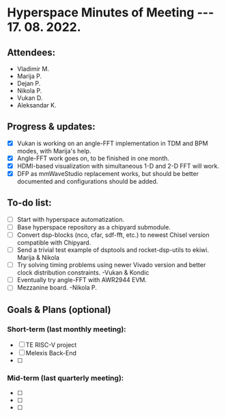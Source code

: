 # Hyperspace Minutes of Meeting --- 17. 08. 2022.

## Attendees:
* Vladimir M.
* Marija P.
* Dejan P.
* Nikola P.
* Vukan D.
* Aleksandar K.

## Progress & updates:
* [x] Vukan is working on an angle-FFT implementation in TDM and BPM modes, with Marija's help.
* [x] Angle-FFT work goes on, to be finished in one month.
* [x] HDMI-based visualization with simultaneous 1-D and 2-D FFT will work.
* [x] DFP as mmWaveStudio replacement works, but should be better documented and configurations should be added.

## To-do list:
* [ ] Start with hyperspace automatization.
* [ ] Base hyperspace repository as a chipyard submodule.
* [ ] Convert dsp-blocks (nco, cfar, sdf-fft, etc.) to newest Chisel version compatible with Chipyard.
* [ ] Send a trivial test example of dsptools and rocket-dsp-utils to ekiwi. Marija & Nikola
* [ ] Try solving timing problems using newer Vivado version and better clock distribution constraints. -Vukan & Kondic
* [ ] Eventually try angle-FFT with AWR2944 EVM.
* [ ] Mezzanine board. -Nikola P.

<!-- To keep regular meetings within the time limit, this is an optional meeting part -->

## Goals & Plans (optional)

### Short-term (last monthly meeting):
* [ ] TE RISC-V project
* [ ] Melexis Back-End
* [ ] 

### Mid-term (last quarterly meeting):
* [ ] 
* [ ] 
* [ ] 

<!-- ## Publications (conferences & journals) -->
